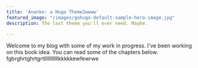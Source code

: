 ```yaml
---
title: 'Ananke: a Hugo Theme2wwww'
featured_image: "/images/gohugo-default-sample-hero-image.jpg"
description: The last theme you'll ever need. Maybe.

---
```

Welcome to my blog with some of my work in progress. I've been working on this book idea. You can read some of the chapters below. fgbrghrtghrtgrtlllllllllllkkkkkewfewrwe